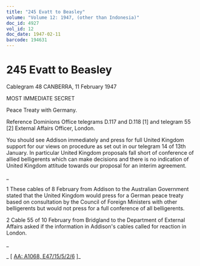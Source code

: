```yaml
---
title: "245 Evatt to Beasley"
volume: "Volume 12: 1947, (other than Indonesia)"
doc_id: 4927
vol_id: 12
doc_date: 1947-02-11
barcode: 194631
---
```


# 245 Evatt to Beasley

Cablegram 48 CANBERRA, 11 February 1947

MOST IMMEDIATE SECRET

Peace Treaty with Germany.

Reference Dominions Office telegrams D.117 and D.118 [1] and telegram 55 [2] External Affairs Officer, London.

You should see Addison immediately and press for full United Kingdom support for our views on procedure as set out in our telegram 14 of 13th January. In particular United Kingdom proposals fall short of conference of allied belligerents which can make decisions and there is no indication of United Kingdom attitude towards our proposal for an interim agreement.

_

1 These cables of 8 February from Addison to the Australian Government stated that the United Kingdom would press for a German peace treaty based on consultation by the Council of Foreign Ministers with other belligerents but would not press for a full conference of all belligerents.

2 Cable 55 of 10 February from Bridgland to the Department of External Affairs asked if the information in Addison's cables called for reaction in London.

_

_ [ [AA: A1068, E47/15/5/2/6](http://www.naa.gov.au/cgi-bin/Search?O=I&Number=194631) ]_
